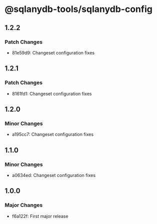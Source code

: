 # @sqlanydb-tools/sqlanydb-config

## 1.2.2

### Patch Changes

- 81e59d9: Changeset configuration fixes

## 1.2.1

### Patch Changes

- 8161fd1: Changeset configuration fixes

## 1.2.0

### Minor Changes

- a195cc7: Changeset configuration fixes

## 1.1.0

### Minor Changes

- a0634ed: Changeset configuration fixes

## 1.0.0

### Major Changes

- f6a122f: First major release
